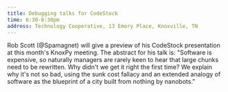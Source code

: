 ```yaml
---
title: Debugging talks for CodeStock
time: 6:30-8:30pm
address: Technology Cooperative, 13 Emory Place, Knoxville, TN
---
```


Rob Scott (@Spamagnet) will give a preview of his CodeStock presentation at this month's KnoxPy meeting. The abstract for his talk is: "Software is expensive, so naturally managers are rarely keen to hear that large chunks need to be rewritten. Why didn't we get it right the first time? We explain why it's not so bad, using the sunk cost fallacy and an extended analogy of software as the blueprint of a city built from nothing by nanobots."
